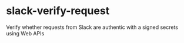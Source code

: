 # slack-verify-request
Verify whether requests from Slack are authentic with a signed secrets using Web APIs
